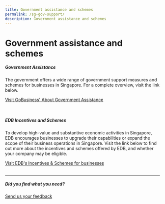 ```yaml
---
title: Government assistance and schemes
permalink: /sg-gov-support/
description: Government assistance and schemes
---
```

# Government assistance and schemes


##### Government Assistance

The government offers a wide range of government support measures and schemes for businesses in Singapore. For a complete overview, visit the link below.

[Visit GoBusiness' About Government Assistance](https://www.gobusiness.gov.sg/gov-assist/)

<br>

##### EDB Incentives and Schemes

To develop high-value and substantive economic activities in Singapore, EDB encourages businesses to upgrade their capabilities or expand the scope of their business operations in Singapore. Visit the link below to find out more about the incentives and schemes offered by EDB, and whether your company may be eligible.

[Visit EDB's Incentives &amp; Schemes for businesses](https://www.edb.gov.sg/en/how-we-help/incentives-and-schemes.html)
<br>
<br>
<hr>

##### Did you find what you need?
[Send us your feedback](https://form.gov.sg/642693623cb98f001239be0d)